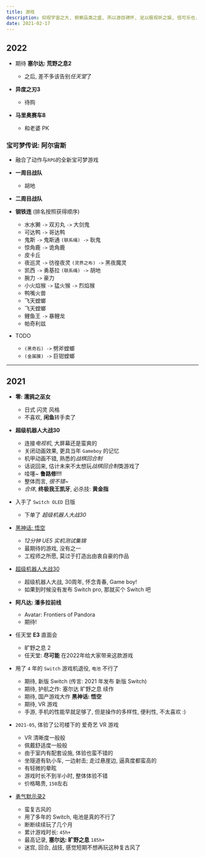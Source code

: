 ```yaml
---
title: 游戏
description: 仰观宇宙之大, 俯察品类之盛, 所以游目骋怀, 足以极视听之娱, 信可乐也.
date: 2021-02-17
---
```


## 2022

* 期待 **塞尔达: 荒野之息2**
  - 之后, 差不多该告别*任天堂*了

* **异度之刃3**
  - 待购

* **马里奥赛车8**
  - 和老婆 PK

### 宝可梦传说: 阿尔宙斯

* 融合了动作与`RPG`的全新宝可梦游戏

* **一周目战队**
  - 胡地

* **二周目战队**

* **钢铁连** (排名按照获得顺序)
  - 水水獭 `->` 双刃丸 `->` 大剑鬼
  - 可达鸭 `->` 哥达鸭
  - 鬼斯 `->` 鬼斯通 `(联系绳) ->` 耿鬼
  - 惊角鹿 `->` 诡角鹿
  - 皮卡丘
  - 夜巡灵 `->` 彷徨夜灵 `(灵界之布) ->` 黑夜魔灵
  - 凯西 `->` 勇基拉 `(联系绳) ->` 胡地
  - 腕力 `->` 豪力
  - 小火焰猴 `->` 猛火猴 `->` 烈焰猴
  - 鸭嘴火兽
  - 飞天螳螂
  - 飞天螳螂
  - 鲤鱼王 `->` 暴鲤龙
  - 帕奇利兹

* TODO
  - `(黑奇石) ->` 劈斧螳螂
  - `(金属膜) ->` 巨钳螳螂

------------------

## 2021

* **零: 濡鸦之巫女**
  - 日式 闪灵 风格
  - 不喜欢, **闲鱼**转手卖了

* **超级机器人大战30**
  - 连接*电视机*, 大屏幕还是蛮爽的
  - 关闭动画效果, 更具当年 `Gameboy` 的记忆
  - 机甲动画不错, 熟悉的*战棋回合制*
  - 话说回来, 估计未来不太想玩*战棋回合制*类游戏了
  - 哇噻~ **鲁路修!!!**
  - 整体而言, *很不错*~
  - *合体*, **终极我王凯牙**, 必杀技: **黄金指**

* 入手了 `Switch OLED` 日版
  - 下单了 *超级机器人大战30*

* [黑神话: 悟空](https://www.bilibili.com/video/BV1y64y1q757)
  - *12分钟 UE5 实机测试集锦*
  - 最期待的游戏, 没有之一
  - 工程师之所愿, 莫过于打造出由衷自豪的作品

* [超级机器人大战30](https://baike.baidu.com/item/超级机器人大战30/57293309)
  - 超级机器人大战, 30周年, 怀念青春, Game boy!
  - 如果到时候没有发布 Switch pro, 那就买个 Switch 吧

* **阿凡达: 潘多拉前线**
  - Avatar: Frontiers of Pandora
  - 期待!

* 任天堂 **E3** 直面会
  - 旷野之息 2
  - 任天堂: **尽可能** 在2022年给大家带来这款游戏

* 用了 `4` 年的 `Switch` 游戏机退役, `电池` 不行了
  - 期待, 新版 Switch (传言: 2021 年发布 新版 Switch)
  - 期待, 护航之作: 塞尔达 旷野之息 续作
  - 期待, 国产游戏大作 **黑神话: 悟空**
  - 期待, VR 游戏
  - 手游, 手机的性能早就足够了, 但是操作的多样性, 便利性, 不太喜欢 :)

* `2021-05`, 体验了公司楼下的 爱奇艺 VR 游戏
  - VR 清晰度一般般
  - 佩戴舒适度一般般
  - 由于室内有配套设施, 体验也蛮不错的
  - 坐隧道有轨小车, 一边射击; 走过悬崖边, 逼真度都蛮高的
  - 有轻微的晕眩
  - 游戏时长不到半小时, 整体体验不错
  - 价格略贵, `150`左右

* [勇气默示录2](https://baike.baidu.com/item/勇气默示录2)
  - 蛮复古风的
  - 用了多年的 Switch, 电池是真的不行了
  - 断断续续玩了几个月
  - 累计游戏时长: `45h+`
  - 最高记录, **塞尔达: 旷野之息** `185h+`
  - 迷宫, 回合, 战技, 感觉短期不想再玩这种复古风了
